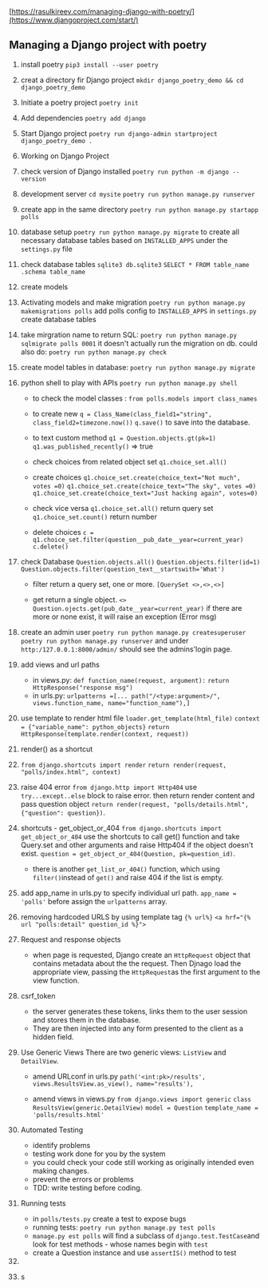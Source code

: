 [https://rasulkireev.com/managing-django-with-poetry/](https://www.djangoproject.com/start/)

## Managing a Django project with poetry

1. install poetry
      `pip3 install --user poetry` 
2. creat a directory fir Django project
      `mkdir django_poetry_demo && cd django_poetry_demo`
3. Initiate a poetry project
      `poetry init`
4. Add dependencies
      `poetry add django`
5. Start Django project
      `poetry run django-admin startproject django_poetry_demo .`
6. Working on Django Project
7. check version of Django installed
      `poetry run python -m django --version`
8. development server
      `cd mysite`
      `poetry run python manage.py runserver`
9.  create app in the same directory
      `poetry run python manage.py startapp polls`
      
10. database setup
      `poetry run python manage.py migrate`
      to create all necessary database tables based on `INSTALLED_APPS` under the `settings.py` file
11. check database tables
      `sqlite3 db.sqlite3`
      `SELECT * FROM table_name`
      `.schema table_name`
12. create models
13. Activating models and make migration
      `poetry run python manage.py makemigrations polls`
      add polls config to `INSTALLED_APPS` in `settings.py`
      create database tables
14. take mirgration name to return SQL: 
      `poetry run python manage.py sqlmigrate polls 0001`
      it doesn't actually run the migration on db. 
      could also do: 
      `poetry run python manage.py check`
15. create model tables in database:
      `poetry run python manage.py migrate`
16. python shell to play with APIs
      `poetry run python manage.py shell`
      * to check the model classes : `from polls.models import class_names`
      * to create new
      `q = Class_Name(class_field1="string", class_field2=timezone.now())`
      `q.save()` to save into the database.

      * to text custom method
      `q1 = Question.objects.gt(pk=1)`
      `q1.was_published_recently()` => true
      * check choices from related object set
      `q1.choice_set.all()`
      * create choices 
      `q1.choice_set.create(choice_text="Not much", votes =0)`
      `q1.choice_set.create(choice_text="The sky", votes =0)`
      `q1.choice_set.create(choice_text="Just hacking again", votes=0)`

      * check vice versa
      `q1.choice_set.all()` return query set
      `q1.choice_set.count()` return number

      * delete choices
      `c = q1.choice_set.filter(question__pub_date__year=current_year)`
      `c.delete()`

17. check Database
      `Question.objects.all()`
      `Question.objects.filter(id=1)`
      `Question.objects.filter(question_text__startswith='What')`
      * filter return a query set, one or more.
      `[QuerySet <>,<>,<>]`
      

      * get return a single object. `<>`
      `Question.ojects.get(pub_date__year=current_year)`
      if there are more or none exist, it will raise an exception (Error msg)

18. create an admin user
      `poetry run python manage.py createsuperuser`
      `poetry run python manage.py runserver` and under `http:/127.0.0.1:8000/admin/` should see the admins'login page.
19. add views and url paths
    * in views.py:
      `def function_name(request, argument):`
      `return HttpResponse("response msg")`
    * in urls.py:
      `urlpatterns =[... path("/<type:argument>/", views.function_name, name="function_name"),]`
20.  use template to render html file
      `loader.get_template(html_file)`
      `context = {"variable_name": python_objects}`
      `return HttpResponse(template.render(context, request))`
21.  render() as a shortcut
22.  `from django.shortcuts import render`
      `return render(request, "polls/index.html", context)`
23.  raise 404 error
      `from django.http import Http404`
      use `try...except..else` block to raise error.
      then return render content and pass question object
      `return render(request, "polls/details.html", {"question": question})`.
24.  shortcuts - get_object_or_404
      `from django.shortcuts import get_object_or_404`
      use the shortcuts to call get() function and take Query.set and other arguments and raise Http404 if the object doesn't exist.
      `question = get_object_or_404(Question, pk=question_id)`.
      * there is another `get_list_or_404()` function, which using `filter()`instead of `get()` and raise 404 if the list is empty.
25.  add app_name in urls.py to specify individual url path.
      `app_name = 'polls'` before assign the `urlpatterns` array.
26.  removing hardcoded URLS by using template tag `{% url%}`
      `<a hrf="{% url "polls:detail" question_id %}">`
27.  Request and response objects
      * when page is requested, Django create an `HttpRequest` object that contains metadata about the the request. Then Djnago load the appropriate view, passing the `HttpRequest`as the first argument to the view function. 
28.  csrf_token
      * the server generates these tokens, links them to the user session and stores them in the database. 
      * They are then injected into any form presented to the client as a hidden field.
29.  Use Generic Views 
      There are two generic views: `ListView` and `DetailView`.
      * amend URLconf in urls.py
        `path('<int:pk>/results', views.ResultsView.as_view(), name="results'),`

      * amend views in views.py
        `from django.views import generic`
        `class ResultsView(generic.DetailView)`
        `model = Question`
        `template_name = 'polls/results.html'`
30.  Automated Testing
      * identify problems
      * testing work done for you by the system
      * you could check your code still working as originally intended even making changes.
      * prevent the errors or problems 
      * TDD: write testing before coding. 

31.  Running tests
      * in `polls/tests.py` create a test to expose bugs
      * running tests: `poetry run python manage.py test polls`
      * `manage.py est polls` will find a subclass of `django.test.TestCase`and look for test methods - whose names begin with `test`
      * create a Question instance and use `assertIS()` method to test
32.  
33.  s


